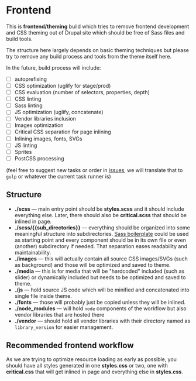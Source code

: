 # Frontend

This is **frontend/theming** build which tries to remove frontend development and CSS theming out of Drupal site which should be free of Sass files and build tools.

The structure here largely depends on basic theming techniques but please try to remove any build process and tools from the theme itself here.

In the future, build process will include:

- [ ] autoprefixing
- [ ] CSS optimization (uglify for stage/prod)
- [ ] CSS evaluation (number of selectors, properties, depth)
- [ ] CSS linting
- [ ] Sass linting
- [ ] JS optimization (uglify, concatenate)
- [ ] Vendor libraries inclusion
- [ ] Images optimization
- [ ] Critical CSS separation for page inlining
- [ ] Inlining images, fonts, SVGs
- [ ] JS linting
- [ ] Sprites
- [ ] PostCSS processing

(feel free to suggest new tasks or order in [issues](https://gitlab.com/MacMladen/mci-drupal/issues), we will translate that to `gulp` or whatever the current task runner is)

## Structure

- **./scss** — main entry point should be **styles.scss** and it should include everything else. Later, there should also be **critical.scss** that should be inlined in page.
- **./scss/{{sub_directories}}** — everything should be organized into some meaningful structure into subdirectories. [Sass boilerplate](https://github.com/HugoGiraudel/sass-boilerplate/) could be used as starting point and every component should be in its own file or even (another) subdirectory if needed. That separation eases readability and maintainability.
- **./images** — this will actually contain all source CSS images/SVGs (such as background) and those will be optimized and saved to theme. 
- **./media** — this is for media that will be "hardcoded" included (such as slider) or dynamically included but needs to be optimized and saved to theme.
- **./js** — hold source JS code which will be minified and concatenated into single file inside theme.
- **./fonts** — those will probably just be copied unless they will be inlined.
- **./node_modules** — will hold `node` components of the workflow but also vendor libraries that are hosted there
- **./vendor** — should hold all vendor libraries with their directory named as `library_version` for easier management.

## Recommended frontend workflow

As we are trying to optimize resource loading as early as possible, you should have all styles generated in one **styles.css** or two, one with **critical.css** that will get inlined in page and everything else in **styles.css**.

